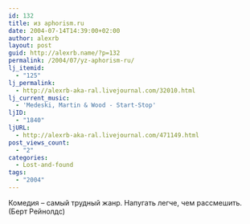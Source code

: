 ```yaml
---
id: 132
title: из aphorism.ru
date: 2004-07-14T14:39:00+02:00
author: alexrb
layout: post
guid: http://alexrb.name/?p=132
permalink: /2004/07/yz-aphorism-ru/
lj_itemid:
  - "125"
lj_permalink:
  - http://alexrb-aka-ral.livejournal.com/32010.html
lj_current_music:
  - 'Medeski, Martin & Wood - Start-Stop'
ljID:
  - "1840"
ljURL:
  - http://alexrb-aka-ral.livejournal.com/471149.html
post_views_count:
  - "2"
categories:
  - Lost-and-found
tags:
  - "2004"
---
```

Комедия &#8211; самый трудный жанр. Напугать легче, чем рассмешить.  
(Берт Рейнолдс)